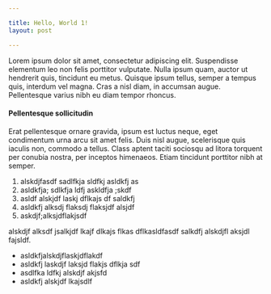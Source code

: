 ```yaml
---

title: Hello, World 1!
layout: post

---
```


Lorem ipsum dolor sit amet, consectetur adipiscing elit. Suspendisse elementum leo non felis porttitor vulputate. Nulla ipsum quam, auctor ut hendrerit quis, tincidunt eu metus. Quisque ipsum tellus, semper a tempus quis, interdum vel magna. Cras a nisl diam, in accumsan augue. Pellentesque varius nibh eu diam tempor rhoncus.

#### Pellentesque sollicitudin

Erat pellentesque ornare gravida, ipsum est luctus neque, eget condimentum urna arcu sit amet felis. Duis nisl augue, scelerisque quis iaculis non, commodo a tellus. Class aptent taciti sociosqu ad litora torquent per conubia nostra, per inceptos himenaeos. Etiam tincidunt porttitor nibh at semper. 

1. alskdjfasdf sadlfkja sldfkj asldkfj as
2. asldkfja; sdlkfja ldfj askldfja ;skdf
3. asldf alskjdf laskj dflkajs df saldkfj
4. asldkfj alksdj flaksdj flaksjdf alsjdf
5. askdjf;alksjdflakjsdf

alskdjf alksdf jsalkjdf lkajf dlkajs flkas dflkasldfasdf salkdfj alskdjfl aksjdl fajsldf.

- asldkfjalskdjflaskjdflakdf
- asldkfj laskdjf laksjd flakjs dflkja sdf
- asdlfka ldfkj alskdjf akjsfd
- asldkfj alskjdf lkajsdlf